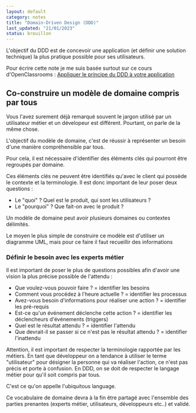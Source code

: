 ```yaml
---
layout: default
category: notes
title: "Domain-Driven Design (DDD)"
last_updated: "21/01/2023"
status: brouillon
---
```


L'objectif du DDD est de concevoir une application (et définir une solution technique) la plus pratique possible pour ses utilisateurs.

Pour écrire cette note je me suis basée surtout sur ce cours d'OpenClassrooms : [Appliquer le principe du DDD à votre application](https://openclassrooms.com/fr/courses/5647281-appliquez-le-principe-du-domain-driven-design-a-votre-application)

## Co-construire un modèle de domaine compris par tous

Vous l'avez surement déjà remarqué souvent le jargon utilisé par un utilisateur métier et un dévelopeur est différent. Pourtant, on parle de la même chose.

L'objectif du modèle de domaine, c'est de réussir à représenter un besoin d'une manière compréhensible par tous. 

Pour cela, il est nécessaire d'identifier des éléments clés qui pourront être regroupés par domaine.

Ces éléments clés ne peuvent être identifiés qu'avec le client qui possède le contexte et la terminologie.
Il est donc important de leur poser deux questions :
* Le "quoi" ? Quel est le produit, qui sont les utilisateurs ?
* Le "pourquoi" ? Que fait-on avec le produit ?

Un modèle de domaine peut avoir plusieurs domaines ou contextes délimités.

Le moyen le plus simple de construire ce modèle est d'utiliser un diagramme UML, mais pour ce faire il faut recueillir des informations

### Définir le besoin avec les experts métier

Il est important de poser le plus de questions possibles afin d'avoir une vision la plus précise possible de l'attendu :
- Que voulez-vous pouvoir faire ? = identifier les besoins
- Comment vous procédez à l'heure actuelle ? = identifier les processus
- Avez-vous besoin d'informations pour réaliser une action ? = identifier les pré-requis
- Est-ce qu'un événement déclenche cette action ? = identifier les déclencheurs d'événements (triggers)
- Quel est le résultat attendu ? = identifier l'attendu
- Que devrait-il se passer si ce n'est pas le résultat attendu ? = identifier l'inattendu

Attention, il est important de respecter la terminologie rapportée par les métiers. En tant que développeur on a tendance à utiliser le terme "utilisateur" pour désigner la personne qui va réaliser l'action, ce n'est pas précis et porte à confusion. En DDD, on se doit de respecter le langage métier pour qu'il soit compris par tous. 

C'est ce qu'on appelle <span class="keywords">l'ubiquitous language</span>.

Ce vocabulaire de domaine devra à la fin être partagé avec l'ensemble des parties prenantes (experts métier, utilisateurs, développeurs etc..) et validé.



